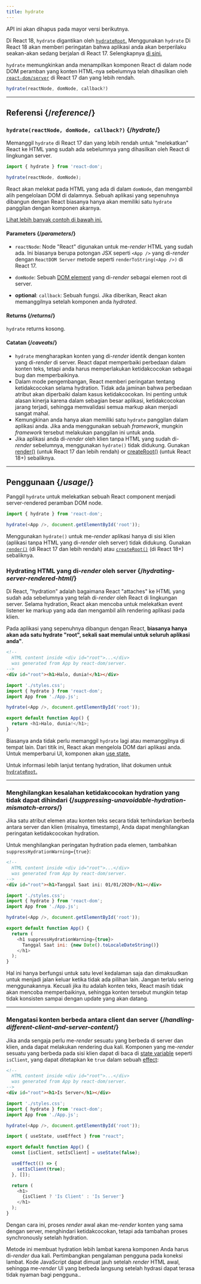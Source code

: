 ```yaml
---
title: hydrate
---
```


<Deprecated>

API ini akan dihapus pada mayor versi berikutnya.

Di React 18, `hydrate` digantikan oleh [`hydrateRoot`.](/reference/react-dom/client/hydrateRoot) Menggunakan `hydrate` Di React 18 akan memberi peringatan bahwa aplikasi anda akan berperilaku seakan-akan sedang berjalan di React 17. Selengkapnya [di sini.](/blog/2022/03/08/react-18-upgrade-guide#updates-to-client-rendering-apis)

</Deprecated>

<Intro>

`hydrate` memungkinkan anda menampilkan komponen React di dalam node DOM peramban yang konten HTML-nya sebelumnya telah dihasilkan oleh [`react-dom/server`](/reference/react-dom/server) di React 17 dan yang lebih rendah.

```js
hydrate(reactNode, domNode, callback?)
```

</Intro>

<InlineToc />

---

## Referensi {/*reference*/}

### `hydrate(reactNode, domNode, callback?)` {/*hydrate*/}

Memanggil `hydrate` di React 17 dan yang lebih rendah untuk "melekatkan" React ke HTML yang sudah ada sebelumnya yang dihasilkan oleh React di lingkungan server.

```js
import { hydrate } from 'react-dom';

hydrate(reactNode, domNode);
```

React akan melekat pada HTML yang ada di dalam `domNode`, dan mengambil alih pengelolaan DOM di dalamnya. Sebuah aplikasi yang sepenuhnya dibangun dengan React biasanya hanya akan memiliki satu `hydrate` panggilan dengan komponen akarnya.

[Lihat lebih banyak contoh di bawah ini.](#usage)

#### Parameters {/*parameters*/}

* `reactNode`: Node "React" digunakan untuk me-*render* HTML yang sudah ada. Ini biasanya berupa potongan JSX seperti `<App />` yang di-*render* dengan `ReactDOM Server` metode seperti `renderToString(<App />)` di React 17.

* `domNode`: Sebuah [DOM element](https://developer.mozilla.org/en-US/docs/Web/API/Element) yang di-*render* sebagai elemen root di server.

* **optional**: `callback`: Sebuah fungsi. Jika diberikan, React akan memanggilnya setelah komponen anda *hydrated*.

#### Returns {/*returns*/}

`hydrate` returns kosong.

#### Catatan {/*caveats*/}
* `hydrate` mengharapkan konten yang di-*render* identik dengan konten yang di-*render* di server. React dapat memperbaiki perbedaan dalam konten teks, tetapi anda harus memperlakukan ketidakcocokan sebagai bug dan memperbaikinya.
* Dalam mode pengembangan, React memberi peringatan tentang ketidakcocokan selama hydration. Tidak ada jaminan bahwa perbedaan atribut akan diperbaiki dalam kasus ketidakcocokan. Ini penting untuk alasan kinerja karena dalam sebagian besar aplikasi, ketidakcocokan jarang terjadi, sehingga memvalidasi semua markup akan menjadi sangat mahal.
* Kemungkinan anda hanya akan memiliki satu `hydrate` panggilan dalam aplikasi anda. Jika anda menggunakan sebuah *framework*, mungkin *framework* tersebut melakukan panggilan ini untuk anda.
* Jika aplikasi anda di-*render* oleh klien tanpa HTML yang sudah di-*render* sebelumnya, menggunakan `hydrate()` tidak didukung. Gunakan [render()](/reference/react-dom/render) (untuk React 17 dan lebih rendah) or [createRoot()](/reference/react-dom/client/createRoot) (untuk React 18+) sebaliknya.

---

## Penggunaan {/*usage*/}

Panggil `hydrate` untuk melekatkan sebuah <CodeStep step={1}>React component</CodeStep> menjadi server-rendered <CodeStep step={2}>peramban DOM node</CodeStep>.

```js [[1, 3, "<App />"], [2, 3, "document.getElementById('root')"]]
import { hydrate } from 'react-dom';

hydrate(<App />, document.getElementById('root'));
````

Menggunakan `hydrate()` untuk me-*render* aplikasi hanya di sisi klien (aplikasi tanpa HTML yang di-*render* oleh server) tidak didukung. Gunakan [`render()`](/reference/react-dom/render) (di React 17 dan lebih rendah) atau [`createRoot()`](/reference/react-dom/client/createRoot) (di React 18+) sebaliknya.

### Hydrating HTML yang di-*render* oleh server {/*hydrating-server-rendered-html*/}

Di React, "hydration" adalah bagaimana React "attaches" ke HTML yang sudah ada sebelumnya yang telah di-*render* oleh React di lingkungan server. Selama hydration, React akan mencoba untuk melekatkan event listener ke markup yang ada dan mengambil alih rendering aplikasi pada klien.

Pada aplikasi yang sepenuhnya dibangun dengan React, **biasanya hanya akan ada satu hydrate "root", sekali saat memulai untuk seluruh aplikasi anda"**.

<Sandpack>

```html public/index.html
<!--
  HTML content inside <div id="root">...</div>
  was generated from App by react-dom/server.
-->
<div id="root"><h1>Halo, dunia!</h1></div>
```

```js index.js active
import './styles.css';
import { hydrate } from 'react-dom';
import App from './App.js';

hydrate(<App />, document.getElementById('root'));
```

```js App.js
export default function App() {
  return <h1>Halo, dunia!</h1>;
}
```

</Sandpack>

Biasanya anda tidak perlu memanggil `hydrate` lagi atau memanggilnya di tempat lain. Dari titik ini, React akan mengelola DOM dari aplikasi anda. Untuk memperbarui UI, komponen akan [use state.](/reference/react/useState)

Untuk informasi lebih lanjut tentang hydration, lihat dokumen untuk [`hydrateRoot`.](/reference/react-dom/client/hydrateRoot)

---

### Menghilangkan kesalahan ketidakcocokan hydration yang tidak dapat dihindari {/*suppressing-unavoidable-hydration-mismatch-errors*/}

Jika satu atribut elemen atau konten teks secara tidak terhindarkan berbeda antara server dan klien (misalnya, timestamp), Anda dapat menghilangkan peringatan ketidakcocokan hydration.

Untuk menghilangkan peringatan hydration pada elemen, tambahkan `suppressHydrationWarning={true}`:

<Sandpack>

```html public/index.html
<!--
  HTML content inside <div id="root">...</div>
  was generated from App by react-dom/server.
-->
<div id="root"><h1>Tanggal Saat ini: 01/01/2020</h1></div>
```

```js index.js
import './styles.css';
import { hydrate } from 'react-dom';
import App from './App.js';

hydrate(<App />, document.getElementById('root'));
```

```js App.js active
export default function App() {
  return (
    <h1 suppressHydrationWarning={true}>
      Tanggal Saat ini: {new Date().toLocaleDateString()}
    </h1>
  );
}
```

</Sandpack>

Hal ini hanya berfungsi untuk satu level kedalaman saja dan dimaksudkan untuk menjadi jalan keluar ketika tidak ada pilihan lain. Jangan terlalu sering menggunakannya. Kecuali jika itu adalah konten teks, React masih tidak akan mencoba memperbaikinya, sehingga konten tersebut mungkin tetap tidak konsisten sampai dengan update yang akan datang.

---

### Mengatasi konten berbeda antara client dan server {/*handling-different-client-and-server-content*/}

Jika anda sengaja perlu me-*render* sesuatu yang berbeda di server dan klien, anda dapat melakukan rendering dua kali. Komponen yang me-*render* sesuatu yang berbeda pada sisi klien dapat di baca di [state variable](/reference/react/useState) seperti `isClient`, yang dapat ditetapkan ke `true` dalam sebuah [effect](/reference/react/useEffect):

<Sandpack>

```html public/index.html
<!--
  HTML content inside <div id="root">...</div>
  was generated from App by react-dom/server.
-->
<div id="root"><h1>Is Server</h1></div>
```

```js index.js
import './styles.css';
import { hydrate } from 'react-dom';
import App from './App.js';

hydrate(<App />, document.getElementById('root'));
```

```js App.js active
import { useState, useEffect } from "react";

export default function App() {
  const [isClient, setIsClient] = useState(false);

  useEffect(() => {
    setIsClient(true);
  }, []);

  return (
    <h1>
      {isClient ? 'Is Client' : 'Is Server'}
    </h1>
  );
}
```

</Sandpack>

Dengan cara ini, proses *render* awal akan me-*render* konten yang sama dengan server, menghindari ketidakcocokan, tetapi ada tambahan proses synchronously setelah hydration.

<Pitfall>

Metode ini membuat hydration lebih lambat karena komponen Anda harus di-*render* dua kali. Pertimbangkan pengalaman pengguna pada koneksi lambat. Kode JavaScript dapat dimuat jauh setelah *render* HTML awal, sehingga me-*render* UI yang berbeda langsung setelah hydrasi dapat terasa tidak nyaman bagi pengguna..

</Pitfall>
